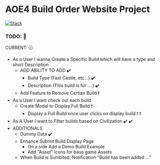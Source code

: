 # AOE4 Build Order Website Project

[![Stack](https://skills.thijs.gg/icons?i=nextjs,ts,prisma,postgres,tailwind&theme=dark)](https://skills.thijs.gg)
### TODO: :underage:

CURRENT:  :clock130:

- As a User I wanna Create a Specific Build which will have a type and short Description
    - ADD ABILITY TO ADD :heavy_check_mark:
        - Build Type (Fast Castle, etc...) :heavy_check_mark:
        - Description  (This build is for ....) :heavy_check_mark:
    - Add Feature to Remove Certian Build  :heavy_exclamation_mark:
- As a User I want check out each build
    - Create Modal to Display Full Build  :heavy_exclamation_mark:
        - Display a Full Build once user clicks on display build  :heavy_exclamation_mark:  :heavy_exclamation_mark:
- As A User I want to Filter builds based on Civilization  :heavy_check_mark: :heavy_check_mark:
- ADDITIONALS 
    - Dummy Data :heavy_check_mark:
    - Enhance Submit Build Display Page
        - On a side Add a Demo Build Example 
        - Add "Asset" Icons for base game Assets
    - When Build is Sumbited, Notification "Build has been added ..."